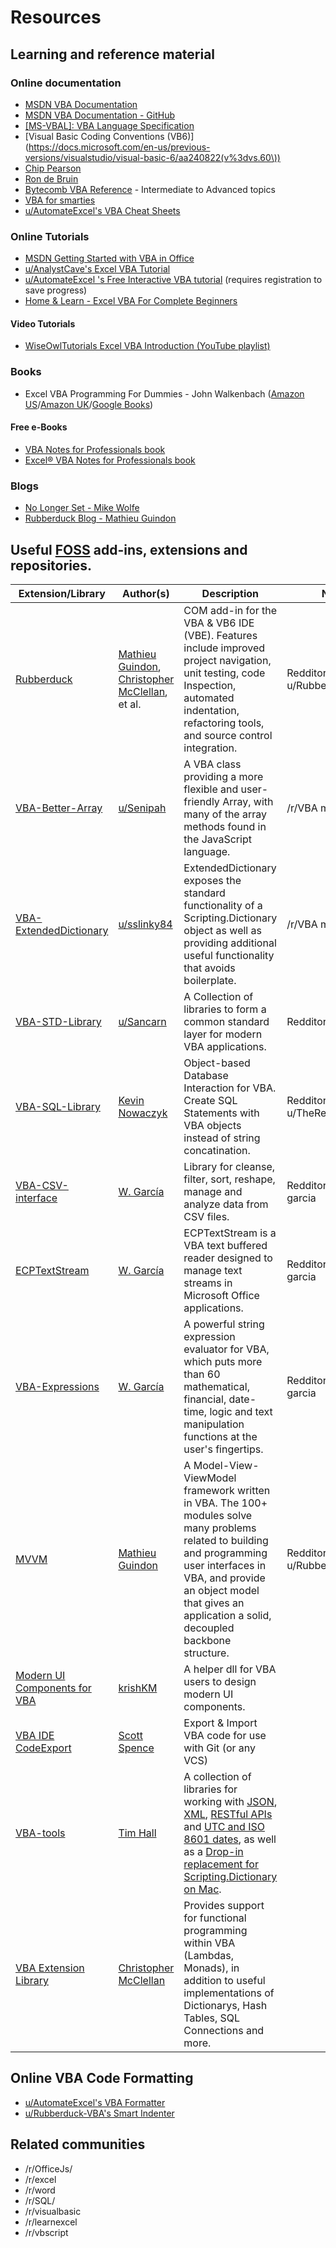 # Resources

## Learning and reference material
### Online documentation
 * [MSDN VBA Documentation](https://msdn.microsoft.com/en-us/vba/office-vba-reference)
 * [MSDN VBA Documentation - GitHub](https://github.com/MicrosoftDocs/VBA-Docs)
 * [[MS-VBAL]: VBA Language Specification](https://docs.microsoft.com/en-gb/openspecs/microsoft_general_purpose_programming_languages/ms-vbal/d5418146-0bd2-45eb-9c7a-fd9502722c74)
 * [Visual Basic Coding Conventions (VB6)](https://docs.microsoft.com/en-us/previous-versions/visualstudio/visual-basic-6/aa240822(v%3dvs.60\))
 * [Chip Pearson](http://www.cpearson.com/Excel/topic.aspx)
 * [Ron de Bruin](https://www.rondebruin.nl/index.htm)
 * [Bytecomb VBA Reference](https://bytecomb.com/vba-reference/) - Intermediate to Advanced topics
 * [VBA for smarties](http://www.snb-vba.eu/inhoud_en.html)
 * [u/AutomateExcel's VBA Cheat Sheets](https://www.automateexcel.com/vba/cheatsheets/)

### Online Tutorials
 * [MSDN Getting Started with VBA in Office](https://docs.microsoft.com/en-us/office/vba/library-reference/concepts/getting-started-with-vba-in-office)
 * [u/AnalystCave's Excel VBA Tutorial](https://analystcave.com/excel-vba-tutorial/)
 * [u/AutomateExcel 's Free Interactive VBA tutorial](https://www.automateexcel.com/learn-vba-tutorial/) (requires registration to save progress)
 * [Home &amp; Learn - Excel VBA For Complete Beginners](http://www.homeandlearn.org/)

#### Video Tutorials
* [WiseOwlTutorials Excel VBA Introduction (YouTube playlist)](https://www.youtube.com/playlist?list=PLNIs-AWhQzckr8Dgmgb3akx_gFMnpxTN5)

### Books
 * Excel VBA Programming For Dummies - John Walkenbach ([Amazon US](https://www.amazon.com/Excel-Programming-Dummies-John-Walkenbach/dp/1119077397/)/[Amazon UK](https://www.amazon.co.uk/Excel-VBA-Programming-Dummies-4th/dp/1119077397/)/[Google Books](https://books.google.co.uk/books/about/Excel_VBA_Programming_For_Dummies.html?id=1dwqBwAAQBAJ))

#### Free e-Books
 * [VBA Notes for Professionals book](https://goalkicker.com/VBABook/)
 * [Excel® VBA Notes for Professionals book](https://goalkicker.com/ExcelVBABook/) 


### Blogs
 * [No Longer Set - Mike Wolfe](https://nolongerset.com/)
 * [Rubberduck Blog - Mathieu Guindon](https://rubberduckvba.wordpress.com)


## Useful [FOSS](https://en.wikipedia.org/wiki/Free_and_open-source_software) add-ins, extensions and repositories.
| Extension/Library                                                                       | Author(s)                                                                                                            | Description                                                                                                                                                                                                                                                                                                                                                                      | Notes                          |
|-----------------------------------------------------------------------------------------|----------------------------------------------------------------------------------------------------------------------|----------------------------------------------------------------------------------------------------------------------------------------------------------------------------------------------------------------------------------------------------------------------------------------------------------------------------------------------------------------------------------|--------------------------------|
| [Rubberduck](http://rubberduckvba.com/)                                                 | [Mathieu Guindon](https://github.com/retailcoder), [Christopher McClellan](https://github.com/rubberduck203), et al. | COM add-in for the VBA & VB6 IDE (VBE). Features include improved project navigation, unit testing, code Inspection, automated indentation, refactoring tools, and source control integration.                                                                                                                                                                                   | Redditor u/Rubberduck-VBA   |
| [VBA-Better-Array](https://github.com/Senipah/VBA-Better-Array)                         | [u/Senipah](https://github.com/Senipah)                                                                              | A VBA class providing a more flexible and user-friendly Array, with many of the array methods found in the JavaScript language.                                                                                                                                                                                                                                                  | /r/VBA mod                     |
| [VBA-ExtendedDictionary](https://github.com/SSlinky/VBA-ExtendedDictionary)                         | [u/sslinky84](https://github.com/SSlinky/)                                                                              | ExtendedDictionary exposes the standard functionality of a Scripting.Dictionary object as well as providing additional useful functionality that avoids boilerplate. | /r/VBA mod                     |
| [VBA-STD-Library](https://github.com/sancarn/VBA-STD-Library)                          | [u/Sancarn](https://github.com/sancarn)                                                            | A Collection of libraries to form a common standard layer for modern VBA applications.| Redditor u/Sancarn                               | 
| [VBA-SQL-Library](https://github.com/Beakerboy/VBA-SQL-Library)                         | [Kevin Nowaczyk](https://github.com/Beakerboy)                                                                       | Object-based Database Interaction for VBA. Create SQL Statements with VBA objects instead of string concatination. | Redditor u/TheRealBeakerboy |
| [VBA-CSV-interface](https://github.com/ws-garcia/VBA-CSV-interface)                  | [W. García](https://github.com/ws-garcia)                                                                         | Library for cleanse, filter, sort, reshape, manage and analyze data from CSV files. | Redditor u/ws-garcia |
| [ECPTextStream](https://github.com/ws-garcia/ECPTextStream)                  | [W. García](https://github.com/ws-garcia)                                                                         | ECPTextStream is a VBA text buffered reader designed to manage text streams in Microsoft Office applications. | Redditor u/ws-garcia |
| [VBA-Expressions](https://github.com/ws-garcia/VBA-Expressions)                  | [W. García](https://github.com/ws-garcia)                                                                         | A powerful string expression evaluator for VBA, which puts more than 60 mathematical, financial, date-time, logic and text manipulation functions at the user's fingertips. | Redditor u/ws-garcia |
| [MVVM](https://github.com/rubberduck-vba/MVVM)                  | [Mathieu Guindon](https://github.com/retailcoder) | A Model-View-ViewModel framework written in VBA. The 100+ modules solve many problems related to building and programming user interfaces in VBA, and provide an object model that gives an application a solid, decoupled backbone structure. | Redditor u/Rubberduck-VBA |
| [Modern UI Components for VBA](https://github.com/krishKM/Modern-UI-Components-for-VBA) | [krishKM](https://github.com/krishKM)                                                                                | A helper dll for VBA users to design modern UI components.                                                                                                                                                                                                                                                                                                                       |                                |
| [VBA IDE CodeExport](https://github.com/spences10/VBA-IDE-Code-Export)                  | [Scott Spence](https://github.com/spences10)                                                                         | Export & Import VBA code for use with Git (or any VCS)                                                                                                                                                                                                                                                                                                                           |                                |
| [VBA-tools](https://github.com/VBA-tools)                                               | [Tim Hall](https://github.com/timhall)                                                                               | A collection of libraries for working with [JSON](https://github.com/VBA-tools/VBA-JSON), [XML](https://github.com/VBA-tools/VBA-XML), [RESTful APIs](https://github.com/VBA-tools/VBA-Web) and [UTC and ISO 8601 dates](https://github.com/VBA-tools/VBA-UTC), as well as a [Drop-in replacement for Scripting.Dictionary on Mac](https://github.com/VBA-tools/VBA-Dictionary). |                                |
| [VBA Extension Library](https://github.com/rubberduck203/VBEX)                          | [Christopher McClellan](https://github.com/rubberduck203)                                                            | Provides support for functional programming within VBA (Lambdas, Monads), in addition to useful implementations of Dictionarys, Hash Tables, SQL Connections and more.                                                                                                                                                                                                           |                                |

## Online VBA Code Formatting
* [u/AutomateExcel's VBA Formatter](https://www.automateexcel.com/vba-code-indenter/)
* [u/Rubberduck-VBA's Smart Indenter](http://rubberduckvba.com/indentation)


## Related communities
* /r/OfficeJs/
* /r/excel
* /r/word
* /r/SQL/
* /r/visualbasic
* /r/learnexcel
* /r/vbscript
